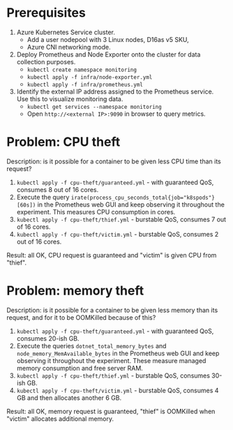 # Prerequisites

1. Azure Kubernetes Service cluster.
    * Add a user nodepool with 3 Linux nodes, D16as v5 SKU,
    * Azure CNI networking mode.
1. Deploy Prometheus and Node Exporter onto the cluster for data collection purposes.
    * `kubectl create namespace monitoring`
    * `kubectl apply -f infra/node-exporter.yml`
    * `kubectl apply -f infra/prometheus.yml`
1. Identify the external IP address assigned to the Prometheus service. Use this to visualize monitoring data.
    * `kubectl get services --namespace monitoring`
    * Open `http://<external IP>:9090` in browser to query metrics.

# Problem: CPU theft

Description: is it possible for a container to be given less CPU time than its request?

1. `kubectl apply -f cpu-theft/guaranteed.yml` - with guaranteed QoS, consumes 8 out of 16 cores.
1. Execute the query `irate(process_cpu_seconds_total{job="k8spods"}[60s])` in the Prometheus web GUI and keep observing it throughout the experiment. This measures CPU consumption in cores.
1. `kubectl apply -f cpu-theft/thief.yml` - burstable QoS, consumes 7 out of 16 cores.
1. `kubectl apply -f cpu-theft/victim.yml` - burstable QoS, consumes 2 out of 16 cores.

Result: all OK, CPU request is guaranteed and "victim" is given CPU from "thief".

# Problem: memory theft

Description: is it possible for a container to be given less memory than its request, and for it to be OOMKilled because of this?

1. `kubectl apply -f cpu-theft/guaranteed.yml` - with guaranteed QoS, consumes 20-ish GB.
1. Execute the queries `dotnet_total_memory_bytes` and `node_memory_MemAvailable_bytes` in the Prometheus web GUI and keep observing it throughout the experiment. These measure managed memory consumption and free server RAM.
1. `kubectl apply -f cpu-theft/thief.yml` - burstable QoS, consumes 30-ish GB.
1. `kubectl apply -f cpu-theft/victim.yml` - burstable QoS, consumes 4 GB and then allocates another 6 GB.

Result: all OK, memory request is guaranteed, "thief" is OOMKilled when "victim" allocates additional memory.